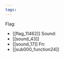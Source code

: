 ```yaml
---
tags:
---
```

Flag:
- [[flag_11462]]
Sound:
- [[sound_43]]
- [[sound_17]]
Fn:
- [[sub000_function24]]
